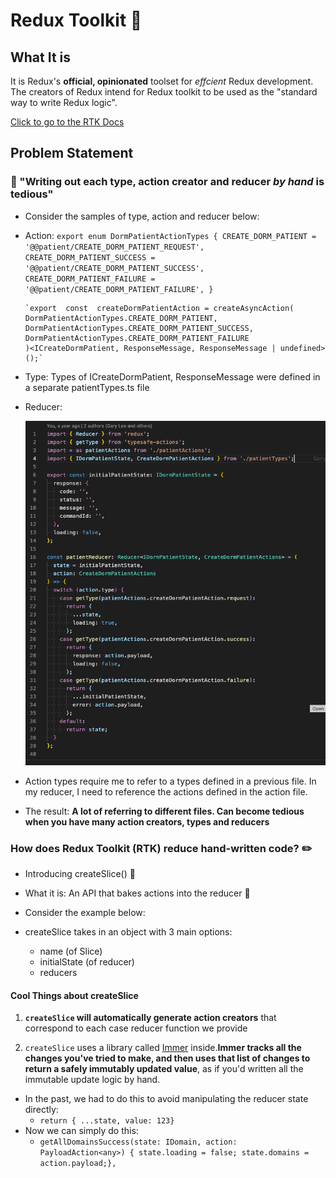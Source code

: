 # Redux Toolkit :rocket:

## What It is

It is Redux's <b>official, opinionated</b> toolset for <i>effcient</I> Redux development. The creators of Redux intend for Redux toolkit to be used as the "standard way to write Redux logic".

[Click to go to the RTK Docs](https://redux-toolkit.js.org/introduction/getting-started)

## Problem Statement

### :dart: "Writing out each type, action creator and reducer <i>by hand</i> is tedious"

- Consider the samples of type, action and reducer below:
- Action:
  `export enum DormPatientActionTypes { CREATE_DORM_PATIENT = '@@patient/CREATE_DORM_PATIENT_REQUEST', CREATE_DORM_PATIENT_SUCCESS = '@@patient/CREATE_DORM_PATIENT_SUCCESS', CREATE_DORM_PATIENT_FAILURE = '@@patient/CREATE_DORM_PATIENT_FAILURE', }`

      `export  const  createDormPatientAction = createAsyncAction(
      DormPatientActionTypes.CREATE_DORM_PATIENT,
      DormPatientActionTypes.CREATE_DORM_PATIENT_SUCCESS,
      DormPatientActionTypes.CREATE_DORM_PATIENT_FAILURE
      )<ICreateDormPatient, ResponseMessage, ResponseMessage | undefined>();`

- Type: Types of ICreateDormPatient, ResponseMessage were defined in a separate patientTypes.ts file

- Reducer:

  ![alt text](./screenshots/reducer_eg_1.png)

- Action types require me to refer to a types defined in a previous file. In my reducer, I need to reference the actions defined in the action file.
- The result: <b>A lot of referring to different files. Can become tedious when you have many action creators, types and reducers</b>

### How does Redux Toolkit (RTK) reduce hand-written code? :pencil2:

- Introducing createSlice() :pizza:

- What it is: An API that bakes actions into the reducer :cake:
- Consider the example below:

- createSlice takes in an object with 3 main options:
  - name (of Slice)
  - initialState (of reducer)
  - reducers

#### Cool Things about createSlice

1. **`createSlice` will automatically generate action creators** that correspond to each case reducer function we provide

2. `createSlice` uses a library called [Immer](https://immerjs.github.io/immer/) inside.**Immer tracks all the changes you've tried to make, and then uses that list of changes to return a safely immutably updated value**, as if you'd written all the immutable update logic by hand.

- In the past, we had to do this to avoid manipulating the reducer state directly:
  - `return { ...state, value: 123}`
- Now we can simply do this:
  - `getAllDomainsSuccess(state: IDomain, action: PayloadAction<any>) { state.loading = false; state.domains = action.payload;},`
